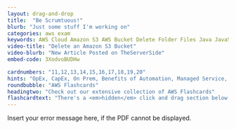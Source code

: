 ```yaml
---
layout: drag-and-drop
title:  "Be Scrumtuous!"
blurb: "Just some stuff I'm working on"
categories: aws exam
keywords: AWS Cloud Amazon S3 AWS Bucket Delete Folder Files Java JavaScript Python
video-title: "Delete an Amazon S3 Bucket"
video-blurb: "New Article Posted on TheServerSide"
embed-code: 3XodvoBUDHw

cardnumbers: "11,12,13,14,15,16,17,18,19,20"
hints: "OpEx, CapEx, On Prem, Benefits of Automation, Managed Service, Design for Failure, Monolithic architectures, Parallel Computing, RDS, ECS, EKS, DynamoDB"
roundbubble: "AWS Flashcards"
headingtwo: "Check out our extensive collection of AWS Flashcards"
flashcardtext: "There's a <em>hidden</em> click and drag section below for hints."
---
```



  
<object width="850" height="1100" type="application/pdf" data="/assets/pdf/scrum-master-73.pdf">
    <p>Insert your error message here, if the PDF cannot be displayed.</p>
</object>










